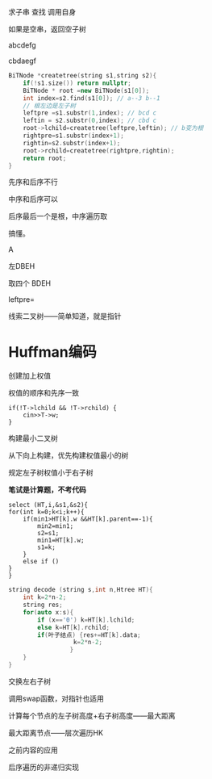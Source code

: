求子串 查找 调用自身 

如果是空串，返回空子树

abcdefg

cbdaegf

```c++
BiTNode *createtree(string s1,string s2){
    if(!s1.size()) return nullptr;
    BiTNode * root =new BiTNode(s1[0]);
    int index=s2.find(s1[0]); // a--3 b--1
    // 根左边是左子树
    leftpre =s1.substr(1,index); // bcd c
    leftin = s2.substr(0,index); // cbd c
    root->lchild=createtree(leftpre,leftin); // b变为根
    rightpre=s1.substr(index+1);
    rightin=s2.substr(index+1);
    root->rchild=createtree(rightpre,rightin);  
    return root;
}
```

先序和后序不行

中序和后序可以

后序最后一个是根，中序遍历取

搞懂。



A

左DBEH

取四个 BDEH

leftpre=



线索二叉树——简单知道，就是指针



# Huffman编码



创建加上权值

权值的顺序和先序一致

```
if(!T->lchild && !T->rchild) {
	cin>>T->w;
}
```



构建最小二叉树

从下向上构建，优先构建权值最小的树

规定左子树权值小于右子树

**笔试是计算题，不考代码**





```
select (HT,i,&s1,&s2){
for(int k=0;k<i;k++){
	if(min1>HT[k].w &&HT[k].parent==-1){
		min2=min1;
		s2=s1;
		min1=HT[k].w;
		s1=k;
	}
	else if ()
}
}
```



```c++
string decode (string s,int n,Htree HT){
    int k=2*n-2;
    string res;
    for(auto x:s){
        if (x=='0') k=HT[k].lchild;
        else k=HT[k].rchild;
        if(叶子结点) {res+=HT[k].data;
                  k=2*n-2;
                 }
    }
}
```



交换左右子树 

调用swap函数，对指针也适用

计算每个节点的左子树高度+右子树高度——最大距离

最大距离节点——层次遍历HK

之前内容的应用



后序遍历的非递归实现



